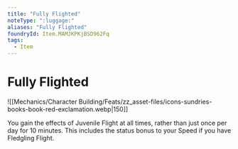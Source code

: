 ```yaml
---
title: "Fully Flighted"
noteType: ":luggage:"
aliases: "Fully Flighted"
foundryId: Item.MAMJKPKjBSD962Fq
tags:
  - Item
---
```


# Fully Flighted
![[Mechanics/Character Building/Feats/zz_asset-files/icons-sundries-books-book-red-exclamation.webp|150]]

You gain the effects of Juvenile Flight at all times, rather than just once per day for 10 minutes. This includes the status bonus to your Speed if you have Fledgling Flight.
